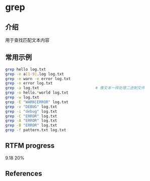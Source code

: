 
# grep 

## 介绍

用于查找匹配文本内容

## 常用示例

```bash
grep hello log.txt
grep -e a[1-9].log log.txt
grep -e warn -e error log.txt
grep -n error log.txt
grep -a log.txt                         # 像文本一样处理二进制文件
grep -o hello.*world log.txt
grep -w log.txt
grep -E "WARN|ERROR" log.txt
grep -v "DEBUG" log.txt
grep -i "debug" log.txt
grep -C "ERROR" log.txt
grep -A "ERROR" log.txt
grep -B "ERROR" log.txt
grep -f pattern.txt log.txt
```

## RTFM progress

9.18 20%

## References

